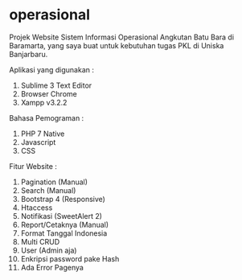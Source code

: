 # operasional
Projek Website Sistem Informasi Operasional Angkutan Batu Bara di Baramarta, yang saya buat untuk kebutuhan tugas PKL di Uniska Banjarbaru.

Aplikasi yang digunakan :
1. Sublime 3 Text Editor
2. Browser Chrome
3. Xampp v3.2.2

Bahasa Pemograman :
1. PHP 7 Native
2. Javascript
3. CSS

Fitur Website :
1. Pagination (Manual)
2. Search (Manual)
3. Bootstrap 4 (Responsive)
4. Htaccess
5. Notifikasi (SweetAlert 2)
6. Report/Cetaknya (Manual)
7. Format Tanggal Indonesia
8. Multi CRUD
9. User (Admin aja)
10. Enkripsi password pake Hash
11. Ada Error Pagenya
